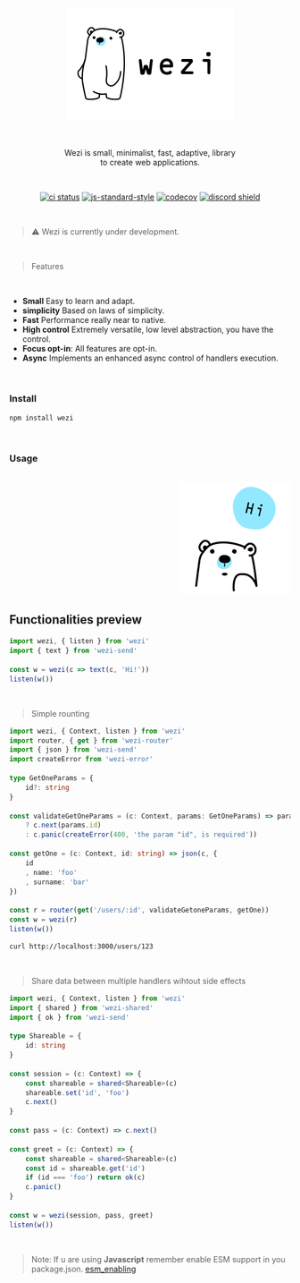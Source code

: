 <br>

<br>

<div align="center">
    <img src="https://github.com/11ume/wezi-assets/blob/main/logo.png?raw=true" width="300" height="auto"/>
</div>

<br>

<br>

<p align="center"> 
    Wezi is small, minimalist, fast, adaptive, library 
    <br>
    to create web applications. 
<p>

<br>

<div align="center">

[![ci status](https://img.shields.io/github/workflow/status/11ume/wezi/ci?style=flat&colorA=000000&colorB=000000)](https://github.com/11ume/wezi/actions?query=workflow%3Aci)
[![js-standard-style](https://img.shields.io/badge/code%20style%20-standard-standard?style=flat&colorA=000000&colorB=000000)](http://standardjs.com)
[![codecov](https://img.shields.io/badge/☂%20-coverage-☂?style=flat&colorA=000000&colorB=000000)](https://codecov.io/gh/11ume/wezi/branch/main)
[![discord shield](https://img.shields.io/discord/740090768164651008?style=flat&colorA=000000&colorB=000000&label=discord&logo=discord&logoColor=92E8FF)](https://discord.com)

</div>

<br>

> ⚠️ Wezi is currently under development.

<br>

> Features

<br>

* **Small** Easy to learn and adapt.
* **simplicity** Based on laws of simplicity.
* **Fast** Performance really near to native.
* **High control** Extremely versatile, low level abstraction, you have the control.
* **Focus opt-in**: All features are opt-in.  
* **Async** Implements an enhanced async control of handlers execution.

<br>

### Install

```bash
npm install wezi
```

<br>

### Usage

<br>

<div align="right">
    <img src="https://github.com/11ume/wezi-assets/blob/main/hi2.png?raw=true" width="200" height="auto"/>
</div>

## Functionalities preview
 

```ts
import wezi, { listen } from 'wezi'
import { text } from 'wezi-send'

const w = wezi(c => text(c, 'Hi!'))
listen(w())
```

<br>

> Simple rounting 


```ts
import wezi, { Context, listen } from 'wezi'
import router, { get } from 'wezi-router'
import { json } from 'wezi-send'
import createError from 'wezi-error'

type GetOneParams = {
    id?: string
}

const validateGetOneParams = (c: Context, params: GetOneParams) => params.id
    ? c.next(params.id)
    : c.panic(createError(400, 'the param "id", is required'))

const getOne = (c: Context, id: string) => json(c, {
    id
    , name: 'foo'
    , surname: 'bar'
})

const r = router(get('/users/:id', validateGetoneParams, getOne))
const w = wezi(r)
listen(w())
```

```bash
curl http://localhost:3000/users/123
```

<br>

> Share data between multiple handlers wihtout side effects 


```ts
import wezi, { Context, listen } from 'wezi'
import { shared } from 'wezi-shared'
import { ok } from 'wezi-send'

type Shareable = {
    id: string
}

const session = (c: Context) => {
    const shareable = shared<Shareable>(c)
    shareable.set('id', 'foo')
    c.next()
}

const pass = (c: Context) => c.next()

const greet = (c: Context) => {
    const shareable = shared<Shareable>(c)
    const id = shareable.get('id')
    if (id === 'foo') return ok(c)
    c.panic()
}

const w = wezi(session, pass, greet)
listen(w())
```

<br>

> Note: If u are using **Javascript** remember enable ESM support in you package.json. [esm_enabling](https://nodejs.org/api/esm.html#esm_enabling)
